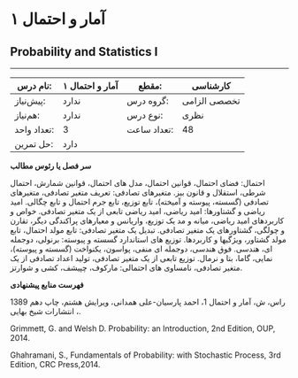 # آمار و احتمال ۱
## Probability and Statistics I
_______________________________________________________________________________
| نام درس:    | آمار و احتمال ۱ | مقطع:       | کارشناسی     |
| ----------- | --------------- | ----------- | ------------ |
| پیش‌نیاز:   | ندارد           | گروه درس:   | تخصصی الزامی |
| هم‌نیاز:    | ندارد           | نوع درس:    | نظری         |
| تعداد واحد: | 3               | تعداد ساعت: | 48           |
| حل تمرین:   |  دارد           |             |              |

**سر فصل یا رئوس مطالب**

احتمال: فضای احتمال، قوانین احتمال، مدل های احتمال، قوانین شمارش، احتمال شرطی، استقلال و قانون بیز. متغیرهای تصادفی: تعریف متغیر تصادفی، متغیرهای تصادفی (گسسته، پیوسته و آمیخته)، تابع توزیع، تابع جرم احتمال و تابع چگالی. امید ریاضی و گشتاورها: امید ریاضی، امید ریاضی تابعی از یک متغیر تصادفی. خواص و کاربردهای امید ریاضی، میانه و مد یک توزیع، واریانس و معیارهای پراکندگی دیگر، تقارن و چولگی، گشتاورهای یک متغیر تصادفی. تبدیل یک متغیر تصادفی: تابع مولد احتمال، تابع مولد گشتاور، ویژگیها و کاربردها. توزیع های استاندارد گسسته و پیوسته: برنولی، دوجمله ای، هندسی. فوق هندسی، دوجمله ای منفی، پواسون، یکنواخت (گسسته و پیوسته)، نمایی، گاما، بتا و نرمال. توزیع تابعی از یک متغیر تصادفی، تولید اعداد تصادفی از یک متغیر تصادفی، نامساوی های احتمالی: مارکوف، چپیشف، کشی و شوارتز.

**فهرست منابع پیشنهادی**

راس، ش، آمار و احتمال 1، احمد پارسیان-علی همدانی، ویرایش هشتم، چاپ دهم 1389 ، انتشارات شیخ بهایی.

Grimmett, G. and Welsh D. Probability: an Introduction, 2nd Edition, OUP, 2014.

Ghahramani, S., Fundamentals of Probability: with Stochastic Process, 3rd Edition, CRC Press,2014.
